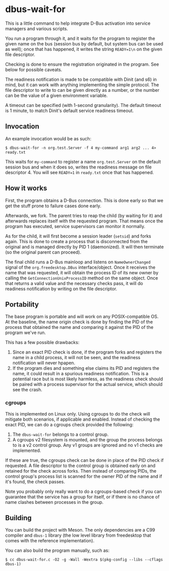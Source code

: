# dbus-wait-for

This is a little command to help integrate D-Bus activation into service
managers and various scripts.

You run a program through it, and it waits for the program to register the
given name on the bus (session bus by default, but system bus can be used
as well); once that has happened, it writes the string `READY=1\n` on the
given file descriptor.

Checking is done to ensure the registration originated in the program. See
below for possible caveats.

The readiness notification is made to be compatible with Dinit (and s6) in
mind, but it can work with anything implementing the simple protocol. The
file descriptor to write to can be given directly as a number, or the number
can be the value of a given environment variable.

A timeout can be specified (with 1-second granularity). The default timeout
is 1 minute, to match Dinit's default service readiness timeout.

## Invocation

An example invocation would be as such:

```
$ dbus-wait-for -n org.test.Server -f 4 my-command arg1 arg2 ... 4> ready.txt
```

This waits for `my-command` to register a name `org.test.Server` on the
default session bus and when it does so, writes the readiness message
on file descriptor 4. You will see `READY=1` in `ready.txt` once that
has happened.

## How it works

First, the program obtains a D-Bus connection. This is done early so that
we get the stuff prone to failure cases done early.

Afterwards, we fork. The parent tries to reap the child (by waiting for it)
and afterwards replaces itself with the requested program. That means once
the program has executed, service supervisors can monitor it normally.

As for the child, it will first become a session leader (`setsid`) and forks
again. This is done to create a process that is disconnected from the original
and is managed directly by PID 1 (daemonized). It will then terminate (so the
original parent can proceed).

The final child runs a D-Bus mainloop and listens on `NameOwnerChanged` signal
of the `org.freedesktop.DBus` interface/object. Once it receives the name that
was requested, it will obtain the process ID of its new owner by calling the
`GetConnectionUnixProcessID` method on the same object. Once that returns a
valid value and the necessary checks pass, it will do readiness notification
by writing on the file descriptor.

## Portability

The base program is portable and will work on any POSIX-compatible OS.
At the baseline, the name origin check is done by finding the PID of the
process that obtained the name and comparing it against the PID of the
program we've run.

This has a few possible drawbacks:

1) Since an exact PID check is done, if the program forks and registers the
   name in a child process, it will not be seen, and the readiness notification
   will never hpapen.
2) If the program dies and something else claims its PID and registers the name,
   it could result in a spurious readiness notification. This is a potential
   race but is most likely harmless, as the readiness check should be paired
   with a process supervisor for the actual service, which should see the
   crash.

### cgroups

This is implemented on Linux only. Using cgroups to do the check will mitigate
both scenarios, if applicable and enabled. Instead of checking the exact PID,
we can do a cgroups check provided the following:

1) The `dbus-wait-for` belongs to a control group.
2) A cgroups v2 filesystem is mounted, and the group the process belongs to
   is a v2 control group. Any v1 groups are ignored and no v1 checks are
   implemented.

If these are true, the cgroups check can be done in place of the PID check
if requested. A file descriptor to the control group is obtained early on
and retained for the check across forks. Then instead of comparing PIDs,
the control group's process list is scanned for the owner PID of the name
and if it's found, the check passes.

Note you probably only really want to do a cgroups-based check if you can
guarantee that the service has a group for itself, or if there is no chance
of name clashes between processes in the group.

## Building

You can build the project with Meson. The only dependencies are a C99 compiler
and `dbus-1` library (the low level library from freedesktop that comes with
the reference implementation).

You can also build the program manually, such as:

```
$ cc dbus-wait-for.c -O2 -g -Wall -Wextra $(pkg-config --libs --cflags dbus-1)
```

